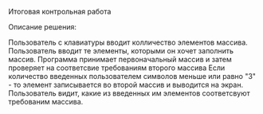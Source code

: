 Итоговая контрольная работа

Описание решения:

Пользователь с клавиатуры вводит колличество элементов массива. Пользователь вводит те элементы, которыми он хочет заполнить массив. Программа принимает первоначальный массив и затем проверяет на соответсвие требованиям второго массива Если количество введенных пользователем символов меньше или равно "3" - то элемент записывается во второй массив и выводится на экран. Пользователь видит, какие из введенных им элементов соответсвуют требованим массива.